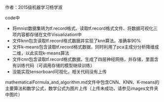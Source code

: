 作者：2015级机器学习杨学淑

code中
- 将mnist数据集转为tf.record格式、读取tf.record格式文件、将数据可视化三项内容都存储在文件Visualization中
- 文件knn包含读取tf.record格式数据并实现了knn算法，准确率90%
- 文件k-means包含读取tf.record格式数据，同时利用了pca主成分分析降维成二维，以此实现k-means算法
- 文件cnn包含读取tf.record格式数据，生成了四层神经网络，并存储，里面含有训练代码（可调用存储的模型继续训练）
- 没能实现tensorboard可视化，相关代码没有上传

mathematicalFormula_and_algorithm.md文件中包含CNN、KNN、K-means的主要算法和数学公式，数学公式为图片上传（上传未成功，请参见images文件夹中图片）
